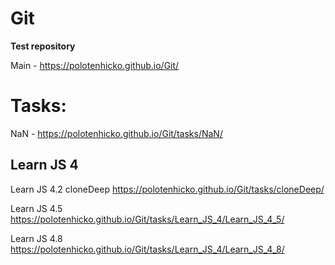 # Git
**Test repository**

Main - https://polotenhicko.github.io/Git/

# Tasks:

NaN - https://polotenhicko.github.io/Git/tasks/NaN/

## Learn JS 4 

Learn JS 4.2 cloneDeep https://polotenhicko.github.io/Git/tasks/cloneDeep/

Learn JS 4.5 https://polotenhicko.github.io/Git/tasks/Learn_JS_4/Learn_JS_4_5/

Learn JS 4.8 https://polotenhicko.github.io/Git/tasks/Learn_JS_4/Learn_JS_4_8/
